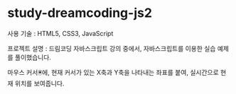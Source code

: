 # study-dreamcoding-js2
사용 기술 : HTML5, CSS3, JavaScript

프로젝트 설명 : 드림코딩 자바스크립트 강의 중에서, 자바스크립트를 이용한 실습 예제를 풀이했습니다.

마우스 커서🖲️에, 현재 커서가 있는 X축과 Y축을 나타내는 좌표를 붙여, 실시간으로 현재 위치를 보여줍니다.
